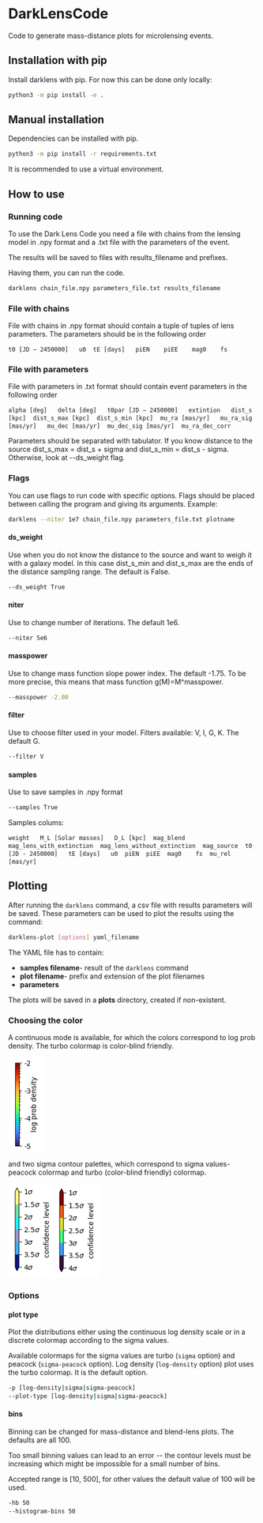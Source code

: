 # DarkLensCode
Code to generate mass-distance plots for microlensing events.

## Installation with pip
Install darklens with pip. For now this can be done only locally:
``` sh
python3 -m pip install -e .
```

## Manual installation

Dependencies can be installed with pip.
``` sh
python3 -m pip install -r requirements.txt
```
It is recommended to use a virtual environment.
## How to use

### Running code

To use the Dark Lens Code you need a file with chains from
the lensing model in .npy format and a .txt file with the parameters of the event. 

The results will be saved to files with results_filename and prefixes.

Having them, you can run the code.
``` sh
darklens chain_file.npy parameters_file.txt results_filename
```

### File with chains

File with chains in .npy format should contain a tuple of tuples of lens parameters.
The parameters should be in the following order
```
t0 [JD − 2450000]   u0  tE [days]   piEN    piEE    mag0    fs
```

### File with parameters

File with parameters in .txt format should contain event parameters in the following order
```
alpha [deg]   delta [deg]   t0par [JD − 2450000]   extintion   dist_s [kpc]  dist_s_max [kpc]  dist_s_min [kpc]  mu_ra [mas/yr]   mu_ra_sig [mas/yr]   mu_dec [mas/yr]  mu_dec_sig [mas/yr]  mu_ra_dec_corr
```
Parameters should be separated with tabulator.
If you know distance to the source dist_s_max = dist_s + sigma and dist_s_min = dist_s - sigma.
Otherwise, look at --ds_weight flag.

### Flags

You can use flags to run code with specific options.
Flags should be placed between calling the program and giving its arguments.
Example:
``` sh
darklens --niter 1e7 chain_file.npy parameters_file.txt plotname
```
#### ds_weight
Use when you do not know the distance to the source and 
want to weigh it with a galaxy model.
In this case dist_s_min and dist_s_max are the ends of the distance sampling range.
The default is False.
``` sh
--ds_weight True
```
#### niter
Use to change number of iterations. The default 1e6.
``` sh
--niter 5e6
```
#### masspower
Use to change mass function slope power index. The default -1.75. To be more precise, this means that mass function g(M)=M^masspower.
``` sh
--masspower -2.00
```
#### filter
Use to choose filter used in your model. Filters available: V, I, G, K.
The default G.
``` sh
--filter V
```
#### samples
Use to save samples in .npy format
``` sh
--samples True
```
Samples colums:
```
weight   M_L [Solar masses]   D_L [kpc]  mag_blend   mag_lens_with_extinction  mag_lens_without_extinction  mag_source  t0 [JD - 2450000]   tE [days]   u0  piEN  piEE  mag0	fs	mu_rel [mas/yr]
```

## Plotting

After running the ```darklens``` command, a csv file with results parameters will be saved.
These parameters can be used to plot the results using the command:

``` sh
darklens-plot [options] yaml_filename
```

The YAML file has to contain:

- **samples filename**- result of the ``darklens`` command
- **plot filename**- prefix and extension of the plot filenames
- **parameters**

The plots will be saved in a **plots** directory, created if non-existent. 

### Choosing the color

A continuous mode is available, for which the colors correspond to log prob density.
The turbo colormap is color-blind friendly.

![log_prob_colormap](readme_img/log_prob.png)

and two sigma contour palettes, which correspond to sigma values- peacock colormap and turbo (color-blind friendly) colormap.

![peacock_sigma_colormap](readme_img/peacock_sigmas.png)
![turbo_sigma_colormap](readme_img/turbo_sigmas.png)

### Options

#### plot type
Plot the distributions either using the continuous log density scale or 
in a discrete colormap according to the sigma values.

Available colormaps for the sigma values are turbo (``sigma`` option) and peacock (``sigma-peacock`` option).
Log density (``log-density`` option) plot uses the turbo colormap. It is the default option.
``` sh
-p [log-density|sigma|sigma-peacock]
--plot-type [log-density|sigma|sigma-peacock]
```
#### bins
Binning can be changed for mass-distance and blend-lens plots. The defaults are all 100.

Too small binning values can lead to an error -- the contour levels must be increasing which might be impossible for
a small number of bins.

Accepted range is [10, 500], for other values the default value of 100 will be used.

``` sh
-hb 50
--histogram-bins 50
```
